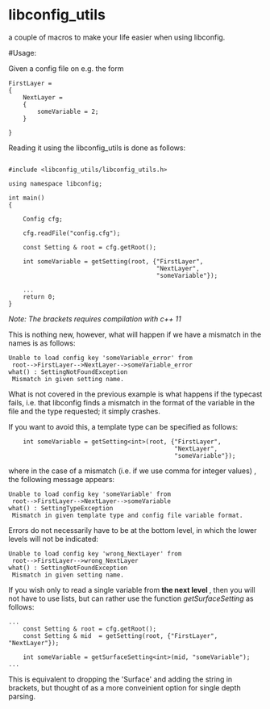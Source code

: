 libconfig_utils
===============

a couple of macros to make your life easier when using libconfig.

#Usage:

Given a config file on e.g. the form

```
FirstLayer =
{
    NextLayer =
    {
        someVariable = 2;
    }

}

```

Reading it using the libconfig_utils is done as follows:

```

#include <libconfig_utils/libconfig_utils.h>

using namespace libconfig;

int main()
{

    Config cfg;

    cfg.readFile("config.cfg");

    const Setting & root = cfg.getRoot();

    int someVariable = getSetting(root, {"FirstLayer",
                                         "NextLayer",
                                         "someVariable"});

    ...
    return 0;
}
```

<i>Note: The brackets requires compilation with c++ 11</i>

This is nothing new, however, what will happen if we have a mismatch in the names is as follows:

```
Unable to load config key 'someVariable_error' from
 root-->FirstLayer-->NextLayer-->someVariable_error
what() : SettingNotFoundException
 Mismatch in given setting name.
```

What is not covered in the previous example is what happens if the typecast fails, i.e. that libconfig finds a mismatch in the format of the variable in the file and the type requested; it simply crashes. 

If you want to avoid this, a template type can be specified as follows:

```
    int someVariable = getSetting<int>(root, {"FirstLayer",
                                      	      "NextLayer",
                                              "someVariable"});
```

where in the case of a mismatch (i.e. if we use comma for integer values) , the following message appears:

```
Unable to load config key 'someVariable' from
 root-->FirstLayer-->NextLayer-->someVariable
what() : SettingTypeException
 Mismatch in given template type and config file variable format.
```

Errors do not necessarily have to be at the bottom level, in which the lower levels will not be indicated:

```
Unable to load config key 'wrong_NextLayer' from
 root-->FirstLayer-->wrong_NextLayer
what() : SettingNotFoundException
 Mismatch in given setting name.
```

If you wish only to read a single variable from <b> the next level </b>, then you will not have to use lists, but can rather use the function <i>getSurfaceSetting</i> as follows:

```
...
    const Setting & root = cfg.getRoot();
    const Setting & mid  = getSetting(root, {"FirstLayer", "NextLayer"});

    int someVariable = getSurfaceSetting<int>(mid, "someVariable");
...
```

This is equivalent to dropping the 'Surface' and adding the string in brackets, but thought of as a more conveinient option for single depth parsing.




